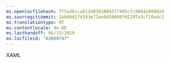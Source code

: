 ```yaml
---
ms.openlocfilehash: ff5adbcca612d030180437f495c7c9664a999d24
ms.sourcegitcommit: 1bb00d2f4343e73ae8d58668f02297a3cf10a4c1
ms.translationtype: HT
ms.contentlocale: de-DE
ms.lasthandoff: 06/15/2019
ms.locfileid: "63869747"
---
```

XAML